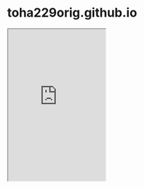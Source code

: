 # toha229orig.github.io
<iframe width="225" height="350" src="http://ru.myanimeshelf.com//upload/dynamic/2013-04/09/mo18.jpg"></iframe>
